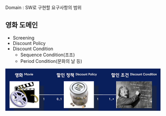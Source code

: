 Domain : SW로 구현할 요구사항의 범위

## 영화 도메인
- Screening
- Discount Policy
- Discount Condition 
  - Sequence Condition(조조)
  - Period Condition(문화의 날 등)

![img.png](img.png)